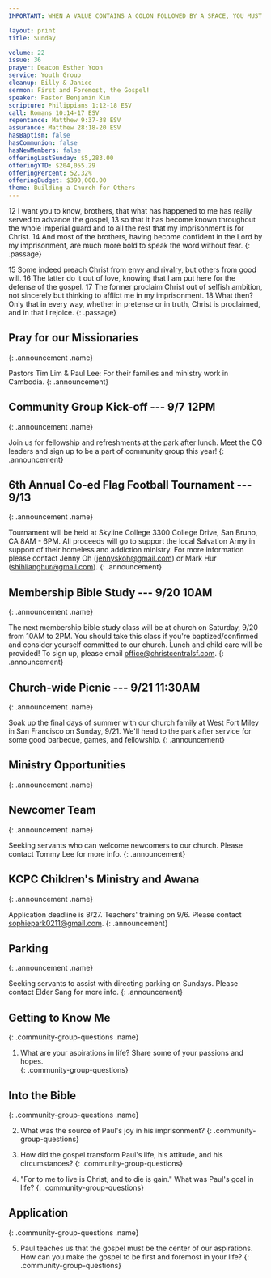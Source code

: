 ```yaml
---
IMPORTANT: WHEN A VALUE CONTAINS A COLON FOLLOWED BY A SPACE, YOU MUST USE &#58;

layout: print
title: Sunday

volume: 22
issue: 36
prayer: Deacon Esther Yoon
service: Youth Group
cleanup: Billy & Janice
sermon: First and Foremost, the Gospel!
speaker: Pastor Benjamin Kim
scripture: Philippians 1:12-18 ESV
call: Romans 10:14-17 ESV
repentance: Matthew 9:37-38 ESV
assurance: Matthew 28:18-20 ESV
hasBaptism: false
hasCommunion: false
hasNewMembers: false
offeringLastSunday: $5,283.00
offeringYTD: $204,055.29
offeringPercent: 52.32%
offeringBudget: $390,000.00
theme: Building a Church for Others
---
```


12 I want you to know, brothers, that what has happened to me has really served to advance the gospel, 13 so that it has become known throughout the whole imperial guard and to all the rest that my imprisonment is for Christ. 14 And most of the brothers, having become confident in the Lord by my imprisonment, are much more bold to speak the word without fear.
{: .passage}

15 Some indeed preach Christ from envy and rivalry, but others from good will. 16 The latter do it out of love, knowing that I am put here for the defense of the gospel. 17 The former proclaim Christ out of selfish ambition, not sincerely but thinking to afflict me in my imprisonment. 18 What then? Only that in every way, whether in pretense or in truth, Christ is proclaimed, and in that I rejoice.
{: .passage}



## Pray for our Missionaries
{: .announcement .name}

Pastors Tim Lim & Paul Lee: For their families and ministry work in Cambodia.
{: .announcement}

## Community Group Kick-off --- 9/7 12PM
{: .announcement .name}

Join us for fellowship and refreshments at the park after lunch. Meet the CG leaders and sign up to be a part of community group this year!
{: .announcement}

## 6th Annual Co-ed Flag Football Tournament --- 9/13
{: .announcement .name}

Tournament will be held at Skyline College 3300 College Drive, San Bruno, CA 8AM - 6PM. All proceeds will go to support the local Salvation Army in support of their homeless and addiction ministry. For more information please contact Jenny Oh (jennyskoh@gmail.com) or Mark Hur (shihlianghur@gmail.com).
{: .announcement}

## Membership Bible Study --- 9/20 10AM
{: .announcement .name}

The next membership bible study class will be at church on Saturday, 9/20 from 10AM to 2PM. You should take this class if you're baptized/confirmed and consider yourself committed to our church. Lunch and child care will be provided! To sign up, please email office@christcentralsf.com.
{: .announcement}

## Church-wide Picnic --- 9/21 11:30AM
{: .announcement .name}

Soak up the final days of summer with our church family at West Fort Miley in San Francisco on Sunday, 9/21. We'll head to the park after service for some good barbecue, games, and fellowship. 
{: .announcement}

## Ministry Opportunities
{: .announcement .name}

## Newcomer Team
{: .announcement .name}

Seeking servants who can welcome newcomers to our church. Please contact Tommy Lee for more info.
{: .announcement}

## KCPC Children's Ministry and Awana
{: .announcement .name}

Application deadline is 8/27. Teachers' training on 9/6. Please contact sophiepark0211@gmail.com.
{: .announcement}

## Parking
{: .announcement .name}

Seeking servants to assist with directing parking on Sundays. Please contact Elder Sang for more info.
{: .announcement}


## Getting to Know Me
{: .community-group-questions .name}

1) What are your aspirations in life? Share some of your passions and hopes.  
{: .community-group-questions}

## Into the Bible
{: .community-group-questions .name}

2) What was the source of Paul's joy in his imprisonment? 
{: .community-group-questions}

3) How did the gospel transform Paul's life, his attitude, and his circumstances? 
{: .community-group-questions}

4)  "For to me to live is Christ, and to die is gain." What was Paul's goal in life?
{: .community-group-questions}

## Application
{: .community-group-questions .name}

5) Paul teaches us that the gospel must be the center of our aspirations. How can you make the gospel to be first and foremost in your life? 
{: .community-group-questions}



